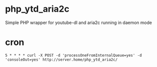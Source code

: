 # php_ytd_aria2c
Simple PHP wrapper for youtube-dl and aria2c running in daemon mode

# cron
    5 * * * * curl -X POST -d 'processOneFromInternalQueue=yes' -d 'consoleOut=yes' http://server.home/php_ytd_aria2c/